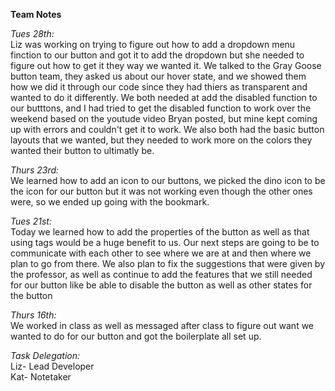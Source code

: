 __Team Notes__


_Tues 28th:_<br /> 
Liz was working on trying to figure out how to add a dropdown menu finction to our button and got it to add the dropdown but she needed to figure out how to get it they way we wanted it. We talked to the Gray Goose button team, they asked us about our hover state, and we showed them how we did it through our code since they had thiers as transparent and wanted to do it differently. We both needed at add the disabled function to our butttons, and I had tried to get the disabled function to work over the weekend based on the youtude video Bryan posted, but mine kept coming up with errors and couldn't get it to work. We also both had the basic button layouts that we wanted, but they needed to work more on the colors they wanted their button to ultimatly be.

_Thurs 23rd:_<br /> 
We learned how to add an icon to our buttons, we picked the dino icon to be the icon for our button but it was not working even though the other ones were, so we ended up going with the bookmark.

_Tues 21st:_<br /> 
Today we learned how to add the properties of the button as well as that using tags would be a huge benefit to us. Our next steps are going to be to communicate with each other to see where we are at and then where we plan to go from there. We also plan to fix the suggestions that were given by the professor, as well as continue to add the features that we still needed for our button like be able to disable the button as well as other states for the button

_Thurs 16th:_<br /> 
We worked in class as well as messaged after class to figure out want we wanted to do for our button and got the boilerplate all set up.


_Task Delegation:_<br /> 
Liz- Lead Developer<br /> 
Kat- Notetaker